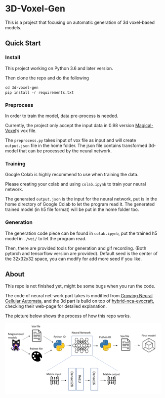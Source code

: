 # 3D-Voxel-Gen

This is a project that focusing on automatic generation of 3d voxel-based models.

## Quick Start

### Install

This project working on Python 3.6 and later version.

Then clone the repo and do the following

```shell
cd 3d-voxel-gen
pip install -r requirements.txt
```

### Preprocess

In order to train the model, data pre-process is needed.

Currently, the project only accept the input data in 0.98 version [Magical-Voxel](https://ephtracy.github.io/)’s vox file.

The `preprocess.py` takes input of vox file as input and will create `output.json` file in the home folder. The json file contains transformed 3d-model that can be processed by the neural network.

### Training

Google Colab is highly recommend to use when training the data.

Please creating your colab and using `colab.ipynb` to train your neural network.

The generated `output.json` is the input for the neural network, put is in the home directory of Google Colab to let the program read it. The generated trained model (in h5 file format) will be put in the home folder too.

### Generation

The generation code piece can be found in `colab.ipynb`, put the trained h5 model in `./wei/` to let the program read.

Then, there are provided tools for generation and gif recording. (Both pytorch and tensorflow version are provided). Default seed is the center of the 32x32x32 space, you can modify for add more seed if you like.

## About

This repo is not finished yet, might be some bugs when you run the code.

The code of neural net-work part takes is modified from [Growing Neural Cellular Automata](https://distill.pub/2020/growing-ca/), and the 3d part is build on top of [hybrid-nca-evocraft](https://github.com/hugcis/hybrid-nca-evocraft), checking their web-page for detailed explanation. 

The picture below shows the process of how this repo works.

<img src="https://github.com/midstreeeam/3d-voxel-gen/blob/main/images/process.png?raw=true" alt="window" style="zoom:70%;" />
